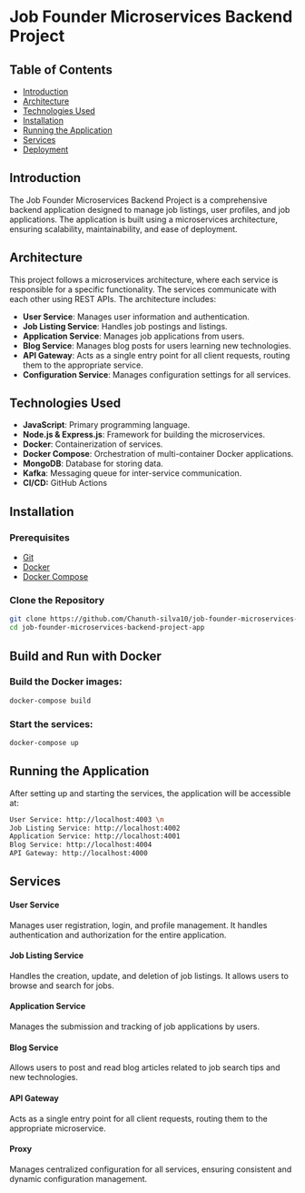 # Job Founder Microservices Backend Project

## Table of Contents
- [Introduction](#introduction)
- [Architecture](#architecture)
- [Technologies Used](#technologies-used)
- [Installation](#installation)
- [Running the Application](#running-the-application)
- [Services](#services)
- [Deployment](#deployment)

## Introduction
The Job Founder Microservices Backend Project is a comprehensive backend application designed to manage job listings, user profiles, and job applications. The application is built using a microservices architecture, ensuring scalability, maintainability, and ease of deployment.

## Architecture
This project follows a microservices architecture, where each service is responsible for a specific functionality. The services communicate with each other using REST APIs. The architecture includes:
- **User Service**: Manages user information and authentication.
- **Job Listing Service**: Handles job postings and listings.
- **Application Service**: Manages job applications from users.
- **Blog Service**: Manages blog posts for users learning new technologies.
- **API Gateway**: Acts as a single entry point for all client requests, routing them to the appropriate service.
- **Configuration Service**: Manages configuration settings for all services.

## Technologies Used
- **JavaScript**: Primary programming language.
- **Node.js & Express.js**: Framework for building the microservices.
- **Docker**: Containerization of services.
- **Docker Compose**: Orchestration of multi-container Docker applications.
- **MongoDB**: Database for storing data.
- **Kafka**: Messaging queue for inter-service communication.
- **CI/CD:** GitHub Actions

## Installation
### Prerequisites
- [Git](https://git-scm.com/)
- [Docker](https://www.docker.com/)
- [Docker Compose](https://docs.docker.com/compose/)

### Clone the Repository
```bash
git clone https://github.com/Chanuth-silva10/job-founder-microservices-backend-project-app.git
cd job-founder-microservices-backend-project-app
```

## Build and Run with Docker
### Build the Docker images:
```bash
docker-compose build
```

### Start the services:
```bash
docker-compose up
```

## Running the Application
After setting up and starting the services, the application will be accessible at:

```bash
User Service: http://localhost:4003 \n
Job Listing Service: http://localhost:4002
Application Service: http://localhost:4001
Blog Service: http://localhost:4004
API Gateway: http://localhost:4000
```

## Services
#### User Service
Manages user registration, login, and profile management. It handles authentication and authorization for the entire application.

#### Job Listing Service
Handles the creation, update, and deletion of job listings. It allows users to browse and search for jobs.

#### Application Service
Manages the submission and tracking of job applications by users.

#### Blog Service
Allows users to post and read blog articles related to job search tips and new technologies.

#### API Gateway
Acts as a single entry point for all client requests, routing them to the appropriate microservice.

#### Proxy
Manages centralized configuration for all services, ensuring consistent and dynamic configuration management.
